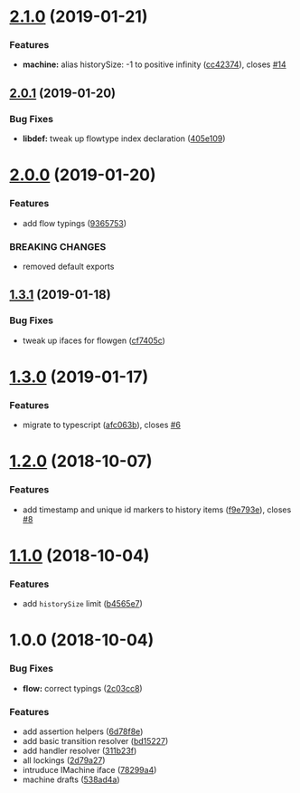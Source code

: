 # [2.1.0](https://github.com/qiwi/cyclone/compare/v2.0.1...v2.1.0) (2019-01-21)


### Features

* **machine:** alias historySize: -1 to positive infinity ([cc42374](https://github.com/qiwi/cyclone/commit/cc42374)), closes [#14](https://github.com/qiwi/cyclone/issues/14)

## [2.0.1](https://github.com/qiwi/cyclone/compare/v2.0.0...v2.0.1) (2019-01-20)


### Bug Fixes

* **libdef:** tweak up flowtype index declaration ([405e109](https://github.com/qiwi/cyclone/commit/405e109))

# [2.0.0](https://github.com/qiwi/cyclone/compare/v1.3.1...v2.0.0) (2019-01-20)


### Features

* add flow typings ([9365753](https://github.com/qiwi/cyclone/commit/9365753))


### BREAKING CHANGES

* removed default exports

## [1.3.1](https://github.com/qiwi/cyclone/compare/v1.3.0...v1.3.1) (2019-01-18)


### Bug Fixes

* tweak up ifaces for flowgen ([cf7405c](https://github.com/qiwi/cyclone/commit/cf7405c))

# [1.3.0](https://github.com/qiwi/cyclone/compare/v1.2.0...v1.3.0) (2019-01-17)


### Features

* migrate to typescript ([afc063b](https://github.com/qiwi/cyclone/commit/afc063b)), closes [#6](https://github.com/qiwi/cyclone/issues/6)

# [1.2.0](https://github.com/qiwi/cyclone/compare/v1.1.0...v1.2.0) (2018-10-07)


### Features

* add timestamp and unique id markers to history items ([f9e793e](https://github.com/qiwi/cyclone/commit/f9e793e)), closes [#8](https://github.com/qiwi/cyclone/issues/8)

# [1.1.0](https://github.com/qiwi/cyclone/compare/v1.0.0...v1.1.0) (2018-10-04)


### Features

* add `historySize` limit ([b4565e7](https://github.com/qiwi/cyclone/commit/b4565e7))

# 1.0.0 (2018-10-04)


### Bug Fixes

* **flow:** correct typings ([2c03cc8](https://github.com/qiwi/cyclone/commit/2c03cc8))


### Features

* add assertion helpers ([6d78f8e](https://github.com/qiwi/cyclone/commit/6d78f8e))
* add basic transition resolver ([bd15227](https://github.com/qiwi/cyclone/commit/bd15227))
* add handler resolver ([311b23f](https://github.com/qiwi/cyclone/commit/311b23f))
* all lockings ([2d79a27](https://github.com/qiwi/cyclone/commit/2d79a27))
* intruduce IMachine iface ([78299a4](https://github.com/qiwi/cyclone/commit/78299a4))
* machine drafts ([538ad4a](https://github.com/qiwi/cyclone/commit/538ad4a))
